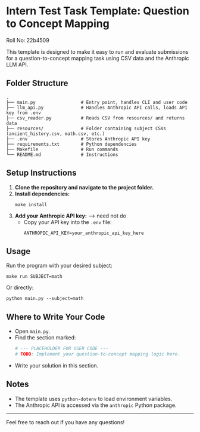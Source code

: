 # Intern Test Task Template: Question to Concept Mapping

Roll No: 22b4509  


This template is designed to make it easy to run and evaluate submissions for a question-to-concept mapping task using CSV data and the Anthropic LLM API.

## Folder Structure

```
.
├── main.py                 # Entry point, handles CLI and user code
├── llm_api.py              # Handles Anthropic API calls, loads API key from .env
├── csv_reader.py           # Reads CSV from resources/ and returns data
├── resources/              # Folder containing subject CSVs (ancient_history.csv, math.csv, etc.)
├── .env                    # Stores Anthropic API key
├── requirements.txt        # Python dependencies
├── Makefile                # Run commands
└── README.md               # Instructions
```

## Setup Instructions

1. **Clone the repository and navigate to the project folder.**
2. **Install dependencies:**
   ```
   make install
   ```
3. **Add your Anthropic API key:** --> need not do
   - Copy your API key into the `.env` file:
     ```
     ANTHROPIC_API_KEY=your_anthropic_api_key_here
     ```

## Usage

Run the program with your desired subject:

```
make run SUBJECT=math
```
Or directly:
```
python main.py --subject=math
```

## Where to Write Your Code

- Open `main.py`.
- Find the section marked:
  ```python
  # --- PLACEHOLDER FOR USER CODE ---
  # TODO: Implement your question-to-concept mapping logic here.

  ```
- Write your solution in this section.

## Notes
- The template uses `python-dotenv` to load environment variables.
- The Anthropic API is accessed via the `anthropic` Python package.
---

Feel free to reach out if you have any questions!


